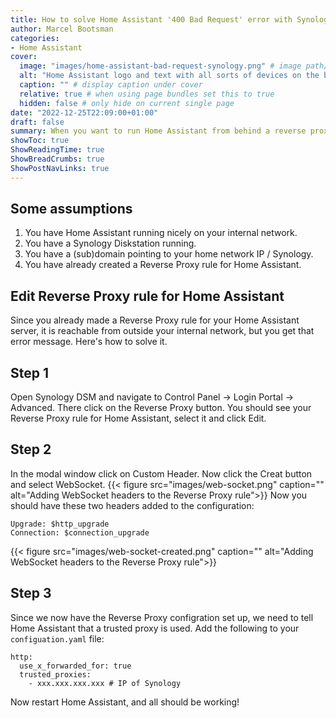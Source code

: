 ```yaml
---
title: How to solve Home Assistant '400 Bad Request' error with Synology Reverse Proxy
author: Marcel Bootsman
categories:
- Home Assistant
cover: 
  image: "images/home-assistant-bad-request-synology.png" # image path/url
  alt: "Home Assistant logo and text with all sorts of devices on the background" # alt text
  caption: "" # display caption under cover
  relative: true # when using page bundles set this to true
  hidden: false # only hide on current single page
date: "2022-12-25T22:09:00+01:00"
draft: false
summary: When you want to run Home Assistant from behind a reverse proxy, running on a Synology, you might encounter a '400 Bad Request' error. Here's how to solve it.
showToc: true
ShowReadingTime: true
ShowBreadCrumbs: true
ShowPostNavLinks: true
---
```


## Some assumptions
1. You have Home Assistant running nicely on your internal network.
2. You have a Synology Diskstation running.
3. You have a (sub)domain pointing to your home network IP / Synology.
4. You have already created a Reverse Proxy rule for Home Assistant.


## Edit Reverse Proxy rule for Home Assistant 
Since you already made a Reverse Proxy rule for your Home Assistant server, it is reachable from outside your internal network, but you get that error message. Here's how to solve it.

## Step 1
Open Synology DSM and navigate to Control Panel -> Login Portal -> Advanced. There click on the Reverse Proxy button.
You should see your Reverse Proxy rule for Home Assistant, select it and click Edit.

## Step 2
In the modal window click on Custom Header. Now click the Creat button and select WebSocket.
{{< figure src="images/web-socket.png" caption="" alt="Adding WebSocket headers to the Reverse Proxy rule">}}
Now you should have these two headers added to the configuration:
```
Upgrade: $http_upgrade
Connection: $connection_upgrade
```

{{< figure src="images/web-socket-created.png" caption="" alt="Adding WebSocket headers to the Reverse Proxy rule">}}

## Step 3
Since we now have the Reverse Proxy configration set up, we need to tell Home Assistant that a trusted proxy is used. Add the following to your `configuation.yaml` file:

```
http:
  use_x_forwarded_for: true
  trusted_proxies:
    - xxx.xxx.xxx.xxx # IP of Synology
```
Now restart Home Assistant, and all should be working!